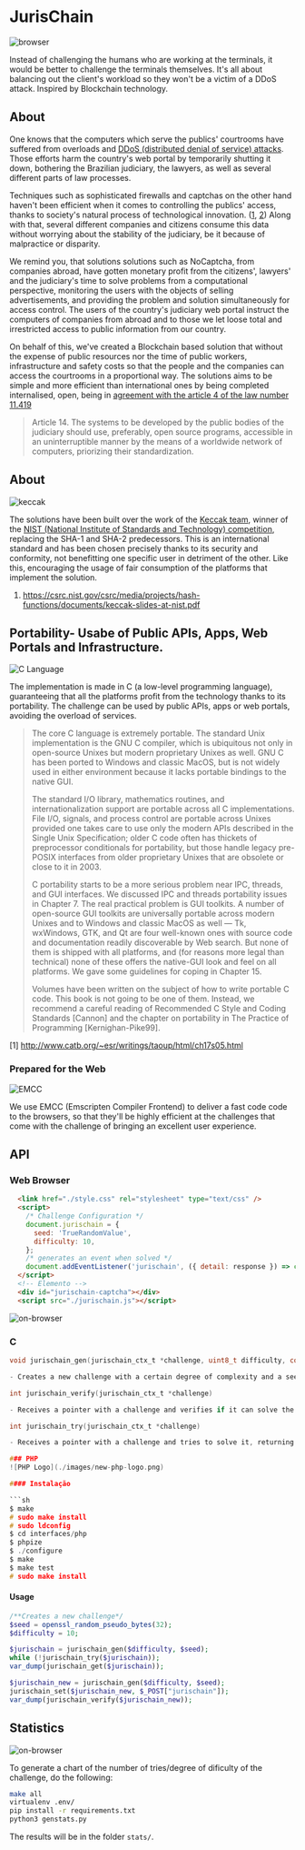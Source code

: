 # JurisChain
![browser](./images/browser.png)

Instead of challenging the humans who are working at the terminals, it would be better to challenge the terminals themselves. It's all about balancing out the client's workload so they won't be a victim of a DDoS attack. Inspired by Blockchain technology.

## About

One knows that the computers which serve the publics' courtrooms have suffered from overloads and [DDoS (distributed denial of service) attacks](https://pt.wikipedia.org/wiki/Ataque_de_nega%C3%A7%C3%A3o_de_servi%C3%A7o). Those efforts harm the country's web portal by temporarily shutting it down, bothering the Brazilian judiciary, the lawyers, as well as several different parts of law processes. 

Techniques such as sophisticated firewalls and captchas on the other hand haven't been efficient when it comes to controlling the publics' access, thanks to society's natural process of technological innovation. ([1](https://projurisbrasil.jusbrasil.com.br/artigos/189717091/saiba-o-que-sao-os-captchas-e-como-e-possivel-dribla-los-na-hora-de-fazer-um-acompanhamento-processual-mais-rapido-e-eficiente?ref=feed), [2](https://frradvogados.jusbrasil.com.br/artigos/595582536/big-data-e-acesso-a-informacao-a-legalidade-do-uso-de-bots-robos?ref=feed)) Along with that, several different companies and citizens consume this data without worrying about the stability of the judiciary, be it because of malpractice or disparity.

We remind you, that solutions solutions such as NoCaptcha, from companies abroad, have gotten monetary profit from the citizens', lawyers' and the judiciary's time to solve problems from a computational perspective, monitoring the users with the objects of selling advertisements, and providing the problem and solution simultaneously for access control. The users of the country's judiciary web portal instruct the computers of companies from abroad and to those we let loose total and irrestricted access to public information from our country.  

On behalf of this, we've created a Blockchain based solution that without the expense of public resources nor the time of public workers, infrastructure and safety costs so that the people and the companies can access the courtrooms in a proportional way. The solutions aims to be simple and more efficient than international ones by being completed internalised, open, being in [agreement with the article 4 of the law number 11.419](http://www.planalto.gov.br/ccivil_03/_Ato2004-2006/2006/Lei/L11419.htm#art14)

> Article 14. The systems to be developed by the public bodies of the judiciary should use, preferably, open source programs, accessible in an uninterruptible manner by the means of a worldwide network of computers, priorizing their standardization. 

## About

![keccak](https://keccak.team/assets/img/colors/blue/logo_big.png)

The solutions have been built over the work of the [Keccak team](https://keccak.team/), winner of the [NIST (National Institute of Standards and Technology) competition](https://www.nist.gov/), replacing the SHA-1 and SHA-2 predecessors. This is an international standard and has been chosen precisely thanks to its security and conformity, not benefitting one specific user in detriment of the other. Like this, encouraging the usage of fair consumption of the platforms that implement the solution. 

1. https://csrc.nist.gov/csrc/media/projects/hash-functions/documents/keccak-slides-at-nist.pdf

## Portability- Usabe of Public APIs, Apps, Web Portals and Infrastructure.

![C Language](./images/c_128x128.png)

The implementation is made in C (a low-level programming language), guaranteeing that all the platforms profit from the technology thanks to its portability. The challenge can be used by public APIs, apps or web portals, avoiding the overload of services.

> The core C language is extremely portable. The standard Unix implementation is the GNU C compiler, which is ubiquitous not only in open-source Unixes but modern proprietary Unixes as well. GNU C has been ported to Windows and classic MacOS, but is not widely used in either environment because it lacks portable bindings to the native GUI.
> 
> The standard I/O library, mathematics routines, and internationalization support are portable across all C implementations. File I/O, signals, and process control are portable across Unixes provided one takes care to use only the modern APIs described in the Single Unix Specification; older C code often has thickets of preprocessor conditionals for portability, but those handle legacy pre-POSIX interfaces from older proprietary Unixes that are obsolete or close to it in 2003.
> 
> C portability starts to be a more serious problem near IPC, threads, and GUI interfaces. We discussed IPC and threads portability issues in Chapter 7. The real practical problem is GUI toolkits. A number of open-source GUI toolkits are universally portable across modern Unixes and to Windows and classic MacOS as well — Tk, wxWindows, GTK, and Qt are four well-known ones with source code and documentation readily discoverable by Web search. But none of them is shipped with all platforms, and (for reasons more legal than technical) none of these offers the native-GUI look and feel on all platforms. We gave some guidelines for coping in Chapter 15.
> 
> Volumes have been written on the subject of how to write portable C code. This book is not going to be one of them. Instead, we recommend a careful reading of Recommended C Style and Coding Standards [Cannon] and the chapter on portability in The Practice of Programming [Kernighan-Pike99].

[1] http://www.catb.org/~esr/writings/taoup/html/ch17s05.html

### Prepared for the Web

![EMCC](./images/Emscripten_logo_full.png)

We use EMCC (Emscripten Compiler Frontend) to deliver a fast code code to the browsers, so that they'll be highly efficient at the challenges that come with the challenge of bringing an excellent user experience.

## API

### Web Browser
```html
  <link href="./style.css" rel="stylesheet" type="text/css" />
  <script>
    /* Challenge Configuration */
    document.jurischain = {
      seed: 'TrueRandomValue',
      difficulty: 10,
    };
    /* generates an event when solved */
    document.addEventListener('jurischain', ({ detail: response }) => console.log(response));
  </script>
  <!-- Elemento -->
  <div id="jurischain-captcha"></div>
  <script src="./jurischain.js"></script>
```

![on-browser](./images/photo.jpg)

### C
```c
void jurischain_gen(jurischain_ctx_t *challenge, uint8_t difficulty, const void *seed, size_t inlen);

- Creates a new challenge with a certain degree of complexity and a seed.
```
```c
int jurischain_verify(jurischain_ctx_t *challenge)

- Receives a pointer with a challenge and verifies if it can solve the challenge, returning to 1 if it solves it or 0 in case it doesn't.
```
```c
int jurischain_try(jurischain_ctx_t *challenge)

- Receives a pointer with a challenge and tries to solve it, returning 1 in case it does and 0 if it doesn't. 

### PHP
![PHP Logo](./images/new-php-logo.png)

#### Instalação

```sh
$ make
# sudo make install
# sudo ldconfig
$ cd interfaces/php
$ phpize
$ ./configure
$ make
$ make test
# sudo make install
```

#### Usage

```php
/**Creates a new challenge*/
$seed = openssl_random_pseudo_bytes(32);
$difficulty = 10;

$jurischain = jurischain_gen($difficulty, $seed);
while (!jurischain_try($jurischain));
var_dump(jurischain_get($jurischain));

$jurischain_new = jurischain_gen($difficulty, $seed);
jurischain_set($jurischain_new, $_POST["jurischain"]);
var_dump(jurischain_verify($jurischain_new));
```

## Statistics

![on-browser](./images/multicomplexity.jpg)

To generate a chart of the number of tries/degree of dificulty of the challenge, do the following: 

```bash
make all
virtualenv .env/
pip install -r requirements.txt
python3 genstats.py
```
The results will be in the folder `stats/`. 
